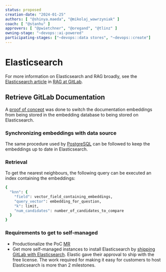 ```yaml
---
status: proposed
creation-date: "2024-01-25"
authors: [ "@shinya.maeda", "@mikolaj_wawrzyniak" ]
coach: [ "@stanhu" ]
approvers: [ "@pwietchner", "@oregand", "@tlinz" ]
owning-stage: "~devops::ai-powered"
participating-stages: ["~devops::data stores", "~devops::create"]
---
```


# Elasticsearch

For more information on Elasticsearch and RAG broadly, see the [Elasticsearch article](../gitlab_rag/elasticsearch.md) in [RAG at GitLab](../gitlab_rag/index.md).

## Retrieve GitLab Documentation

A [proof of concept](https://gitlab.com/gitlab-org/gitlab/-/merge_requests/145392) was done to switch the documentation embeddings from being stored in the embedding database to being stored on Elasticsearch.

### Synchronizing embeddings with data source

The same procedure used by [PostgreSQL](postgresql.md) can be followed to keep the embeddings up to date in Elasticsearch.

### Retrieval

To get the nearest neighbours, the following query can be executed an index containing the embeddings:

```ruby
{
  "knn": {
    "field": vector_field_containing_embeddings,
    "query_vector": embedding_for_question,
    "k": limit,
    "num_candidates": number_of_candidates_to_compare
  }
}
```

### Requirements to get to self-managed

- Productionalize the PoC [MR](https://gitlab.com/gitlab-org/gitlab/-/merge_requests/145392)
- Get more self-managed instances to install Elasticsearch by [shipping GitLab with Elasticsearch](https://gitlab.com/gitlab-org/gitlab/-/issues/438178). Elastic gave their approval to ship with the free license. The work required for making it easy for customers to host Elasticsearch is more than 2 milestones.
